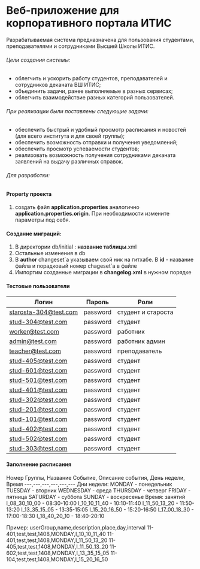 # Веб-приложение для корпоративного портала ИТИС

Разрабатываемая система предназначена для пользования студентами, преподавателями и сотрудниками Высшей Школы ИТИС. 

###### Цели создания системы:
- облегчить и ускорить работу студентов, преподавателей и сотрудников деканата ВШ ИТИС;
- объединить задачи, ранее выполняемые в разных сервисах;
- облегчить взаимодействие разных категорий пользователей.

###### При реализации были поставлены следующие задачи:
- обеспечить быстрый и удобный просмотр расписания и новостей (для всего института и для своей группы);
- обеспечить возможность отправки и получения уведомлений;
- обеспечить просмотр успеваемости студентов;
- реализовать возможность получения сотрудниками деканата заявлений на выдачу различных справок.


###### Для разработки:
#### Property проекта
1. создать файл **application.properties** аналогично **application.properties.origin**. При необходимости измените параметры под себя.

#### Создание миграций:
1. В директории db/initial : __название таблицы__.xml
2. Остальные изменения в db
3. В **author** changeset\`а указываем свой ник на гитхабе. В **id** - название файла и порадковый номер chageset\`а в файле
4. Импортим созданные миграции в **changelog.xml** в нужном порядке

#### Тестовые пользователи
|Логин|Пароль|Роли
|---|---|---|
|starosta-304@test.com|password|студент и староста|
|stud-304@test.com|password|студент|
|worker@test.com|password|работник|
|admin@test.com|password|работник админ|
|teacher@test.com|password|преподаватель|
|stud-405@test.com|password|студент|
|stud-601@test.com|password|студент|
|stud-501@test.com|password|студент|
|stud-401@test.com|password|студент|
|stud-302@test.com|password|студент|
|stud-201@test.com|password|студент|
|stud-101@test.com|password|студент|
|stud-402@test.com|password|студент|
|stud-502@test.com|password|студент|
|stud-303@test.com|password|студент|


#### Заполнение расписания
Номер Группы, Название Событие, Описание события, День недели, Время
---,---,---,---,---,---
Дни недели:
MONDAY - понедельник
TUESDAY - вторник
WEDNESDAY - среда
THURSDAY - четверг
FRIDAY - пятница
SATURDAY - суббота
SUNDAY - воскресенье
Время: занятий
I_08_30_10_00 - 08:30-10:00
I_10_10_11_40 - 10:10-11:40
I_11_50_13_20 - 11:50-13:20
I_13_35_15_05 - 13:35-15:05
I_15_20_16_50 - 15:20-16:50
I_17_00_18_30 - 17:00-18:30
I_18_40_20_10 - 18:40-20:10

Пример:
userGroup,name,description,place,day,interval
11-401,test,test,1408,MONDAY,I_10_10_11_40
11-401,test,test,1408,MONDAY,I_11_50_13_20
11-405,test,test,1408,MONDAY,I_11_50_13_20
11-602,test,test,1408,MONDAY,I_13_35_15_05
11-104,test,test,1408,MONDAY,I_15_20_16_50

